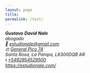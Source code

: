 ```yaml
---  
layout: page
title:
permalink: /test/
---  
```

<address><div class="vcard">
<!--img style="float: right; margin-left: 5px" src="https://estudionale.com/images/logo.svg" alt="Gustavo Nale" class="photo"/-->
        <span class="fn n">
        <span class="given-name"><strong>Gustavo</strong></span>
        <span class="additional-name"><strong>David</strong></span>
        <span class="family-name"><strong>Nale</strong></span>
        </span>
    <em>
        <div class="org">abogado</div>
    </em>📧 <a class="email" href="mailto:estudionale@gmail.com">estudionale@gmail.com</a>
    <div class="adr">
    <div class="street-address">⚖ <a href="https://www.google.com.ar/maps/place/Estudio+Jur%C3%ADdico+Nale/@-36.6175027,-64.2961247,17z/data=!3m1!4b1!4m5!3m4!1s0x95c2cd08e24613a7:0x32b2c5e7a10f6320!8m2!3d-36.617507!4d-64.293936?hl=es" target="_blank" rel="noopener noreferrer">General Pico 74</a></div>
        <span class="locality">Santa Rosa</span>, 
        <span class="region">La Pampa</span>,
        <span class="postal-code">L6300DQB</span>
        <span class="country-name">AR</span>
    </div><div class="tel">📞 <a href="tel:+5492954529500">+5492954529500</a></div>
    <div class="url"><a href="https://estudionale.com/">https://estudionale.com/</a></div></div>
 </address>
